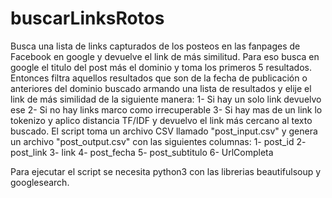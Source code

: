 # buscarLinksRotos
Busca una lista de links capturados de los posteos en las fanpages de Facebook en google y devuelve el link de más similitud.
Para eso busca en google el titulo del post más el dominio y toma los primeros 5 resultados. Entonces filtra aquellos resultados que son de la fecha de publicación o anteriores del dominio buscado armando una lista de resultados y elije el link de más similidad de la siguiente manera:
1- Si hay un solo link devuelvo ese
2- Si no hay links marco como irrecuperable
3- Si hay mas de un link lo tokenizo y aplico distancia TF/IDF y devuelvo el link más cercano al texto buscado.
El script toma un archivo CSV llamado "post_input.csv" y genera un archivo "post_output.csv" con las siguientes columnas:
1- post_id
2- post_link
3- link
4- post_fecha
5- post_subtitulo
6- UrlCompleta

Para ejecutar el script se necesita python3 con las librerias beautifulsoup y googlesearch.